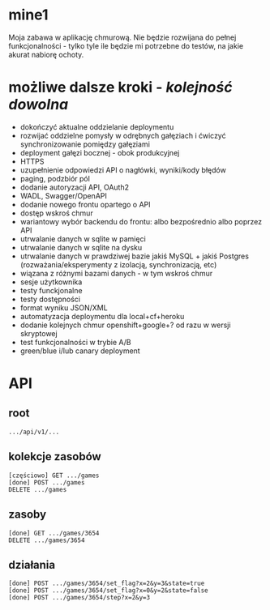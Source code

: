 # mine1

Moja zabawa w aplikację chmurową. 
Nie będzie rozwijana do pełnej funkcjonalności - tylko tyle ile będzie mi potrzebne do testów, na jakie akurat nabiorę ochoty.

# możliwe dalsze kroki - _kolejność dowolna_

* dokończyć aktualne oddzielanie deploymentu
* rozwijać oddzielne pomysły w odrębnych gałęziach i ćwiczyć synchronizowanie pomiędzy gałęziami
* deployment gałęzi bocznej - obok produkcyjnej
* HTTPS
* uzupełnienie odpowiedzi API o nagłówki, wyniki/kody błędów
* paging, podzbiór pól
* dodanie autoryzacji API, OAuth2
* WADL, Swagger/OpenAPI
* dodanie nowego frontu opartego o API
* dostęp wskroś chmur
* wariantowy wybór backendu do frontu: albo bezpośrednio albo poprzez API
* utrwalanie danych w sqlite w pamięci
* utrwalanie danych w sqlite na dysku
* utrwalanie danych w prawdziwej bazie jakiś MySQL + jakiś Postgres (rozważania/eksperymenty z izolacją, synchronizacją, etc)
* wiązana z różnymi bazami danych - w tym wskroś chmur
* sesje użytkownika
* testy funckjonalne
* testy dostępności
* format wyniku JSON/XML
* automatyzacja deploymentu dla local+cf+heroku
* dodanie kolejnych chmur openshift+google+? od razu w wersji skryptowej
* test funkcjonalności w trybie A/B
* green/blue i/lub canary deployment


# API

## root

	.../api/v1/...

## kolekcje zasobów
	[częściowo] GET .../games
	[done] POST .../games
	DELETE .../games      

## zasoby
	[done] GET .../games/3654
	DELETE .../games/3654

## działania
	[done] POST .../games/3654/set_flag?x=2&y=3&state=true
	[done] POST .../games/3654/set_flag?x=0&y=2&state=false
	[done] POST .../games/3654/step?x=2&y=3
